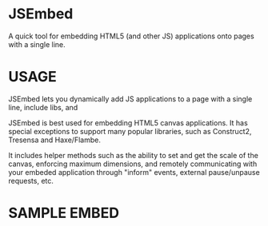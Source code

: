 JSEmbed
=======

A quick tool for embedding HTML5 (and other JS) applications onto pages with a single line.

USAGE
=======

JSEmbed lets you dynamically add JS applications to a page with a single line, include libs, and 

JSEmbed is best used for embedding HTML5 canvas applications. It has special exceptions to support many popular
libraries, such as Construct2, Tresensa and Haxe/Flambe.

It includes helper methods such as the ability to set and get the scale of the canvas, enforcing maximum dimensions, and
remotely communicating with your embeded application through "inform" events, external pause/unpause requests, etc.

SAMPLE EMBED
========

<!DOCTYPE html>
<html lang="en">
	<head>
		<title>JSEmbed Example Embed</title>
	  <script type="text/javascript" src="jsembed.js"></script>
		<script type="text/javascript">
			// Parameters to configure jsembed.
			var params = {
				base: "", // Set a base url of all app content. Defaults "".
			 	api: "none", // supported custom apis are defined in jsembed. Defaults "none".
			 	scaletype: "fit", // update window.canvasScale on window resize? Defaults "fit". Also supports "fill", "fillto" and "none."
			 	indexroot: "true", // use the current index url as the path root? If false uses domain root instead. Defaults false (use domain root).			 	
			 	//allowtouchmove: "false", // allow the page to scroll when user drags or swipes? Defaults to false.
			 	//maxwidth: 1024, //The maximum width to scale the canvas to. Only works with fillto.
			 	//maxheight: 640, //The maximum height to scale the canvas to. Only works with fillto.  		
			 	//libs: ["flambe.js"] // array of libs to embed before trying to launch app. Defaults []. Libs will load from base url unless you set libsIgnoreBase: "true" param.
			}			
			// Attributes will be set on the embed target for use by the app. "base" will be set as well.
			var attr = {				
				
			};
			
			jsembed.embed("helloworld.js", "embedtarget", "960", "560", params, attr);
		</script>	   	
	</head>
	<body style="padding: 0; margin: 0; background-color:#000000">
		<div id="embedtarget"></div>	
	</body>
</html>



COMING SOON
========
More details examples coming soon!
